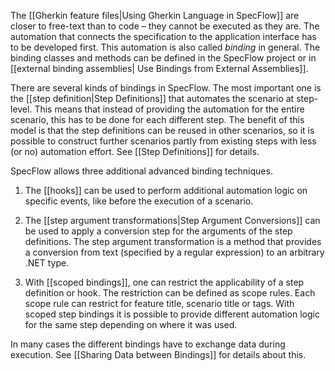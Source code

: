 The [[Gherkin feature files|Using Gherkin Language in SpecFlow]] are closer to free-text than to code – they cannot be executed as they are. The automation that connects the specification to the application interface has to be developed first. This automation is also called _binding_ in general. The binding classes and methods can be defined in the SpecFlow project or in [[external binding assemblies|
Use Bindings from External Assemblies]].

There are several kinds of bindings in SpecFlow. The most important one is the [[step definition|Step Definitions]] that automates the scenario at step-level. This means that instead of providing the automation for the entire scenario, this has to be done for each different step. The benefit of this model is that the step definitions can be reused in other scenarios, so it is possible to construct further scenarios partly from existing steps with less (or no) automation effort. See [[Step Definitions]] for details.

SpecFlow allows three additional advanced binding techniques. 

1. The [[hooks]] can be used to perform additional automation logic on specific events, like before the execution of a scenario.

2. The [[step argument transformations|Step Argument Conversions]] can be used to apply a conversion step for the arguments of the step definitions. The step argument transformation is a method that provides a conversion from text (specified by a regular expression) to an arbitrary .NET type. 

3. With [[scoped bindings]], one can restrict the applicability of a step definition or hook. The restriction can be defined as scope rules. Each scope rule can restrict for feature title, scenario title or tags. With scoped step bindings it is possible to provide different automation logic for the same step depending on where it was used. 

In many cases the different bindings have to exchange data during execution. See [[Sharing Data between Bindings]] for details about this.
